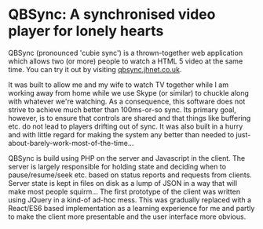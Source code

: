 QBSync: A synchronised video player for lonely hearts
=====================================================

QBSync (pronounced 'cubie sync') is a thrown-together web application which
allows two (or more) people to watch a HTML 5 video at the same time. You can
try it out by visiting [qbsync.jhnet.co.uk](http://qbsync.jhnet.co.uk/).

It was built to allow me and my wife to watch TV together while I am working
away from home while we use Skype (or similar) to chuckle along with whatever
we're watching. As a consequence, this software does not strive to achieve much
better than 100ms-or-so sync. Its primary goal, however, is to ensure that
controls are shared and that things like buffering etc. do not lead to players
drifting out of sync. It was also built in a hurry and with little regard for
making the system any better than needed to
just-about-barely-work-most-of-the-time...

QBSync is build using PHP on the server and Javascript in the client. The
server is largely responsible for holding state and deciding when to
pause/resume/seek etc. based on status reports and requests from clients.
Server state is kept in files on disk as a lump of JSON in a way that will make
most people squirm... The first prototype of the client was written using
JQuery in a kind-of ad-hoc mess. This was gradually replaced with a React/ES6
based implementation as a learning experience for me and partly to make the
client more presentable and the user interface more obvious.
